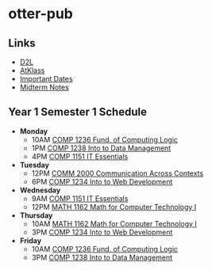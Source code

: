 # otter-pub

## Links
- [D2L](https://learn.georgebrown.ca)
- [AtKlass](https://app.atklass.com)
- [Important Dates](https://www.georgebrown.ca/current-students/important-dates?term=27246&category=131)
- [Midterm Notes](comp1238.md)

## Year 1 Semester 1 Schedule
- __Monday__
  - 10AM [COMP 1236 Fund. of Computing Logic](https://learn.georgebrown.ca/d2l/home/337951)
  - 1PM [COMP 1238 Into to Data Management](https://learn.georgebrown.ca/d2l/home/334969)
  - 4PM [COMP 1151 IT Essentials](https://learn.georgebrown.ca/d2l/home/335096)
- __Tuesday__
  - 12PM [COMM 2000 Communication Across Contexts](https://learn.georgebrown.ca/d2l/home/325160)
  - 6PM [COMP 1234 Into to Web Development](https://learn.georgebrown.ca/d2l/home/342908)
- __Wednesday__
  - 9AM [COMP 1151 IT Essentials](https://learn.georgebrown.ca/d2l/home/335096)
  - 12PM [MATH 1162 Math for Computer Technology I](https://learn.georgebrown.ca/d2l/home/331954)
- __Thursday__
  - 10AM [MATH 1162 Math for Computer Technology I](https://learn.georgebrown.ca/d2l/home/331954)
  - 3PM [COMP 1234 Into to Web Development](https://learn.georgebrown.ca/d2l/home/342908)
- __Friday__
  - 10AM [COMP 1236 Fund. of Computing Logic](https://learn.georgebrown.ca/d2l/home/337951)
  - 3PM [COMP 1238 Into to Data Management](https://learn.georgebrown.ca/d2l/home/334969)
